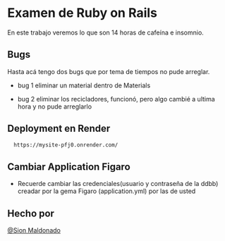 
# Examen de Ruby on Rails

En este trabajo veremos lo que son 14 horas de cafeína e insomnio.




## Bugs

Hasta acá tengo dos bugs que por tema de tiempos no pude arreglar.

* bug 1 eliminar un material dentro de Materials

* bug 2 eliminar los recicladores, funcionó, pero algo cambié a ultima hora y no pude arreglarlo

## Deployment en Render

```bash
  https://mysite-pfj0.onrender.com/
```


## Cambiar Application Figaro

 - Recuerde cambiar las credenciales(usuario y contraseña de la ddbb) creadar por la gema Figaro (application.yml) por las de usted

## Hecho por

[@Sion Maldonado](https://github.com/mrSpeedle/)

